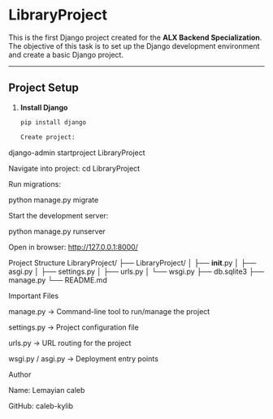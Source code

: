 # LibraryProject

This is the first Django project created for the **ALX Backend Specialization**.  
The objective of this task is to set up the Django development environment and create a basic Django project.

---

## Project Setup

1. **Install Django**
   ```bash
   pip install django

   Create project:
django-admin startproject LibraryProject

Navigate into project:
cd LibraryProject


Run migrations:

python manage.py migrate

Start the development server:

python manage.py runserver

Open in browser: http://127.0.0.1:8000/

Project Structure
LibraryProject/
├── LibraryProject/
│   ├── __init__.py
│   ├── asgi.py
│   ├── settings.py
│   ├── urls.py
│   └── wsgi.py
├── db.sqlite3
├── manage.py
└── README.md

Important Files

manage.py → Command-line tool to run/manage the project

settings.py → Project configuration file

urls.py → URL routing for the project

wsgi.py / asgi.py → Deployment entry points

Author

Name: Lemayian caleb

GitHub: caleb-kylib
